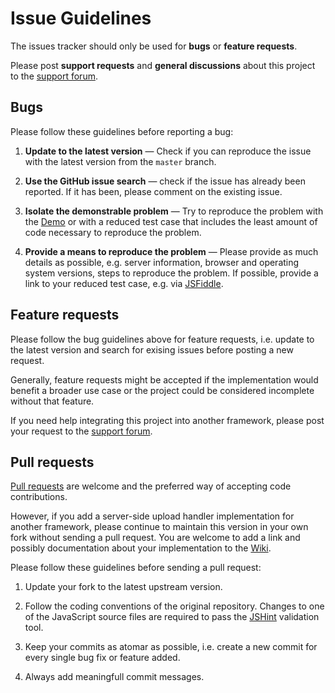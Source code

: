 # Issue Guidelines

The issues tracker should only be used for **bugs** or **feature requests**.

Please post **support requests** and **general discussions** about this project to the [support forum](https://groups.google.com/d/forum/jquery-fileupload).

## Bugs

Please follow these guidelines before reporting a bug:

1. **Update to the latest version** &mdash; Check if you can reproduce the issue with the latest version from the `master` branch.

2. **Use the GitHub issue search** &mdash; check if the issue has already been reported. If it has been, please comment on the existing issue.

3. **Isolate the demonstrable problem** &mdash; Try to reproduce the problem with the [Demo](https://blueimp.github.io/jQuery-File-Upload/) or with a reduced test case that includes the least amount of code necessary to reproduce the problem.

4. **Provide a means to reproduce the problem** &mdash; Please provide as much details as possible, e.g. server information, browser and operating system versions, steps to reproduce the problem. If possible, provide a link to your reduced test case, e.g. via [JSFiddle](http://jsfiddle.net/). 


## Feature requests

Please follow the bug guidelines above for feature requests, i.e. update to the latest version and search for exising issues before posting a new request.

Generally, feature requests might be accepted if the implementation would benefit a broader use case or the project could be considered incomplete without that feature.

If you need help integrating this project into another framework, please post your request to the [support forum](https://groups.google.com/d/forum/jquery-fileupload).

## Pull requests

[Pull requests](https://help.github.com/articles/using-pull-requests) are welcome and the preferred way of accepting code contributions.

However, if you add a server-side upload handler implementation for another framework, please continue to maintain this version in your own fork without sending a pull request. You are welcome to add a link and possibly documentation about your implementation to the [Wiki](https://github.com/blueimp/jQuery-File-Upload/wiki).

Please follow these guidelines before sending a pull request:

1. Update your fork to the latest upstream version.

2. Follow the coding conventions of the original repository. Changes to one of the JavaScript source files are required to pass the [JSHint](http://www.jshint.com/) validation tool.

3. Keep your commits as atomar as possible, i.e. create a new commit for every single bug fix or feature added.

4. Always add meaningfull commit messages.
